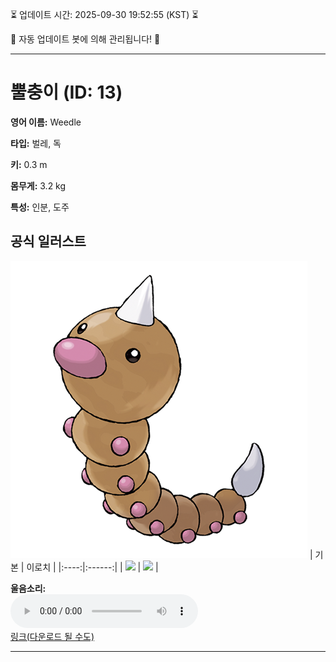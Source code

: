 
⏳ 업데이트 시간: 2025-09-30 19:52:55 (KST) ⏳

🤖 자동 업데이트 봇에 의해 관리됩니다! 🤖

---

# 뿔충이 (ID: 13)
**영어 이름:** Weedle

**타입:** 벌레, 독

**키:** 0.3 m

**몸무게:** 3.2 kg

**특성:** 인분, 도주

## 공식 일러스트
![](https://raw.githubusercontent.com/PokeAPI/sprites/master/sprites/pokemon/other/official-artwork/13.png)
| 기본 | 이로치 |
|:----:|:------:|
| <img src="http://play.pokemonshowdown.com/sprites/ani/weedle.gif" width="200"> | <img src="http://play.pokemonshowdown.com/sprites/ani-shiny/weedle.gif" width="200"> |

**울음소리:**<br><audio controls src="https://raw.githubusercontent.com/PokeAPI/cries/main/cries/pokemon/latest/13.ogg"></audio><br> [링크(다운로드 될 수도)](https://raw.githubusercontent.com/PokeAPI/cries/main/cries/pokemon/latest/13.ogg)


---
